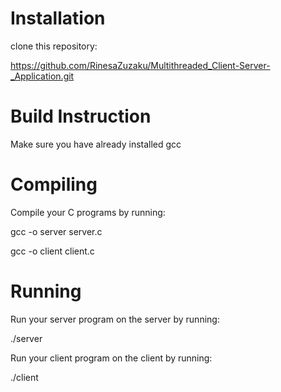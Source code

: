 # Installation
clone this repository:

https://github.com/RinesaZuzaku/Multithreaded_Client-Server-_Application.git


# Build Instruction
Make sure you have already installed gcc


# Compiling
Compile your C programs by running:

gcc -o server server.c 

gcc -o client client.c

# Running

Run your server program on the server by running:

./server 

Run your client program on the client by running:

./client
